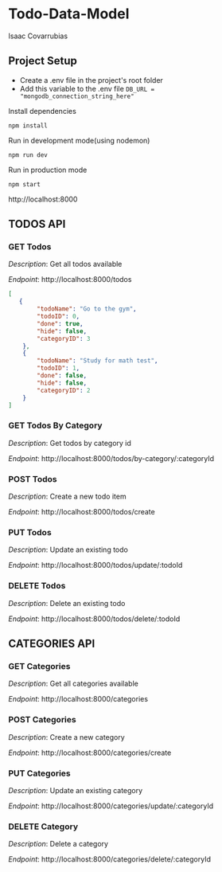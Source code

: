 # Todo-Data-Model
Isaac Covarrubias

## Project Setup
*   Create a .env file in the project's root folder
*   Add this variable to the .env file ```DB_URL = "mongodb_connection_string_here" ```

Install dependencies

```npm install```

Run in development mode(using nodemon)

```npm run dev```

Run in production mode

```npm start```

http://localhost:8000

## TODOS API

### GET Todos
*Description*: Get all todos available

*Endpoint*: http://localhost:8000/todos

```json
[
   {
        "todoName": "Go to the gym",
        "todoID": 0,
        "done": true,
        "hide": false,
        "categoryID": 3
    },
    {
        "todoName": "Study for math test",
        "todoID": 1,
        "done": false,
        "hide": false,
        "categoryID": 2
    } 
]

```

### GET Todos By Category
*Description*: Get todos by category id

*Endpoint*: http://localhost:8000/todos/by-category/:categoryId

### POST Todos
*Description*: Create a new todo item

*Endpoint*: http://localhost:8000/todos/create

### PUT Todos
*Description*: Update an existing todo

*Endpoint*: http://localhost:8000/todos/update/:todoId

### DELETE Todos
*Description*: Delete an existing todo

*Endpoint*: http://localhost:8000/todos/delete/:todoId

## CATEGORIES API

### GET Categories
*Description*: Get all categories available

*Endpoint*: http://localhost:8000/categories


### POST Categories
*Description*: Create a new category

*Endpoint*: http://localhost:8000/categories/create

### PUT Categories
*Description*: Update an existing category

*Endpoint*: http://localhost:8000/categories/update/:categoryId

### DELETE Category
*Description*: Delete a category

*Endpoint*: http://localhost:8000/categories/delete/:categoryId
